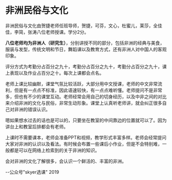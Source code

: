 # 非洲民俗与文化

非洲民俗与文化由贺捷老师任班导师，贺捷，可芬，文心，杜蜜儿，莱莎，全佳佳，李简，张涛八位老师授课。学分2分。

**八位老师均为非洲人（研究生）**，分别讲授不同的部分，包括非洲的经典与美食，服装与发型，传统文明和节日，舞蹈课以及教育方式，还有非洲人对中国人的客观印象。

评分方式为考勤分占百分之九十，考勤分占百分之九十，考勤分占百分之九十，课上表现以及作业占百分之十。每次上课都会点名。

老师上课比较幽默，课堂气氛比较活跃，大部分用中文授课，老师的中文非常流利，但是有一点点不标准，因此语速较快，有一点点难听懂。老师提问不是非常多，但也有不少的课堂互动。老师经常会用自己的切身经历，以及中非之间的对比来介绍非洲的文化与民俗，非常生动形象。课堂上认真听老师讲，就会纠正很多自己对非洲的错误认识。

嗯如果想水过去的话也是可以的，只要坐在教室的中间靠边的位置就可以了。因为讲台上和教室后排都会有老师。

上课时不需要课本，老师会准备PPT和视频，教学形式丰富多样。老师会经常提问大家对非洲的认识以及看法。有时候会布置一些课后小作业，但是不会特别难，一般都是可以在网络上检索到的关于非洲的知识。

会对非洲的文化了解很多，会认识一个鲜活的、丰富的非洲。
		
--公众号"skyer选课" 2019